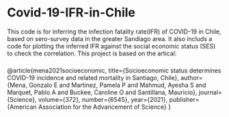 # Covid-19-IFR-in-Chile
This code is for inferring the infection fatality rate(IFR) of COVID-19 in Chile, based on sero-survey data in the greater Sandiago area. 
It also includs a code for plotting the inferred IFR against the social economic status (SES) to check the correlation. 
This project is based on the artical:

#####
@article{mena2021socioeconomic,
  title={Socioeconomic status determines COVID-19 incidence and related mortality in Santiago, Chile},
  author={Mena, Gonzalo E and Martinez, Pamela P and Mahmud, Ayesha S and Marquet, Pablo A and Buckee, Caroline O and Santillana, Mauricio},
  journal={Science},
  volume={372},
  number={6545},
  year={2021},
  publisher={American Association for the Advancement of Science}
}
#####

